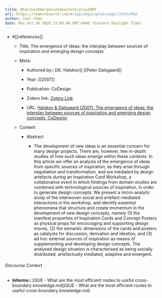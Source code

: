```yaml
---
title: @halskovEmergenceIdeasInterplay2007
url: https://roamresearch.com/#/app/megacoglab/page/lGlUnCWhp
author: Joel Chan
date: Mon Oct 26 2020 23:09:40 GMT-0400 (Eastern Daylight Time)
---
```


- #[[references]]

    - Title: The emergence of ideas: the interplay between sources of inspiration and emerging design concepts

    - Meta:

        - Authored by:: [[K. Halskov]] [[Peter Dalsgaard]]

        - Year: [[2007]]

        - Publication: CoDesign

        - Zotero link: [Zotero Link](zotero://select/items/1_NR3WUZTQ)

        - URL: [Halskov & Dalsgaard (2007). The emergence of ideas: the interplay between sources of inspiration and emerging design concepts. CoDesign](undefined)

    - Content

        - Abstract

            - The development of new ideas is an essential concern for many design projects. There are, however, few in-depth studies of how such ideas emerge within these contexts. In this article we offer an analysis of the emergence of ideas from specific sources of inspiration, as they arise through negotiation and transformation, and are mediated by design artefacts during an Inspiration Card Workshop, a collaborative event in which findings from domain studies are combined with technological sources of inspiration, in order to generate design concepts. We present a micro-analytic study of the interwoven social and artefact-mediated interactions in the workshop, and identify essential phenomena that structure and create momentum in the development of new design concepts, namely (1) the manifest properties of Inspiration Cards and Concept Posters as physical props for encouraging and supporting design moves, (2) the semantic dimensions of the cards and posters as catalysts for discussion, derivation and ideation, and (3) ad hoc external sources of inspiration as means of supplementing and developing design concepts. The analysed design situation is characterised as being socially distributed, artefactually mediated, adaptive and emergent.

###### Discourse Context

- **Informs::** [QUE - What are the most efficient routes to useful cross-boundary knowledge.md](QUE - What are the most efficient routes to useful cross-boundary knowledge.md)

